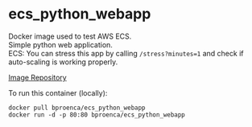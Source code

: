 # ecs_python_webapp

Docker image used to test AWS ECS.  
Simple python web application.  
ECS: You can stress this app by calling `/stress?minutes=1` and check if auto-scaling is working properly.

[Image Repository](https://hub.docker.com/r/bproenca/ecs_python_webapp/)

To run this container (locally):
```
docker pull bproenca/ecs_python_webapp
docker run -d -p 80:80 bproenca/ecs_python_webapp
```

